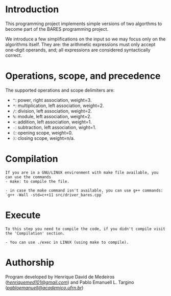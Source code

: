 # Introduction

This programming project implements simple versions of two algorthms to become part of the BARES programming project.

We introduce a few simplifications on the input so we may focus only on the algorithms itself.
They are: the arithmetic expressions must only accept one-digit operands, and; all expressions are considered syntactically correct.

# Operations, scope, and precedence

The supported operations and scope delimiters are:

- `^`: power, right association, weight=3.
- `*`: multiplication, left association, weight=2.
- `/`: division, left association, weight=2.
- `%`: module, left association, weight=2.
- `+`: addition, left association, weight=1.
- `-`: subtraction, left association, wight=1.
- `(`: opening scope, weight=0.
- `)`: closing scope, weight=n/a.

# Compilation

	If you are in a GNU/LINUX environment with make file available, you can use the commands
	- make: to compile the file.

	- in case the make command isn't available, you can use g++ commands:  
	`g++ -Wall -std=c++11 src/driver_bares.cpp`

# Execute

	To this step you need to compile the code, if you didn't compile visit the 'Compilation' section.

	- You can use ./exec in LINUX (using make to compile). 


# Authorship
Program developed by Henrique David de Medeiros (*henriquemed101@gmail.com*) and Pablo Emanuell L. Targino (*pabloemanuell@academico.ufrn.br*)